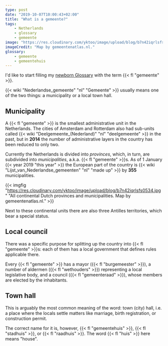 ```yaml
---
type: post
date: "2019-10-07T10:00:43+02:00"
title: "What is a gemeente?"
tags:
    - Netherlands
    - glossary
    - gemeente
image: "https://res.cloudinary.com/yktoo/image/upload/blog/b7n42iqrlsfs0534.jpg"
imageCredit: "Map by gemeentenatlas.nl."
glossary:
    - gemeente
    - gemeentehuis
---
```


I'd like to start filling my [newborn Glossary](0413) with the term {{< fl "gemeente" >}}.

<!--more-->

{{< wiki "Nederlandse_gemeente" "nl" "Gemeente" >}} usually means one of the two things: a municipality or a local town hall.

## Municipality

A {{< fl "gemeente" >}} is the smallest administrative unit in the Netherlands. The cities of Amsterdam and Rotterdam also had sub-units called {{< wiki "Deelgemeente_(Nederland)" "nl" "deelgemeente" >}} in the past, but in **2014** the number of administrative layers in the country has been reduced to only two.

Currently the Netherlands is divided into *provinces*, which, in turn, are subdivided into *municipalities*, a.k.a. {{< fl "gemeente" >}}s. As of 1 January {{< year 2019 "this year" >}} the European part of the country is {{< wiki "Lijst_van_Nederlandse_gemeenten" "nl" "made up" >}} by **355** municipalities.

{{< imgfig "https://res.cloudinary.com/yktoo/image/upload/blog/b7n42iqrlsfs0534.jpg" "All continental Dutch provinces and municipalities. Map by gemeentenatlas.nl." >}}

Next to these continental units there are also three Antilles territories, which bear a special status.

## Local council

There was a specific purpose for splitting up the country into {{< fl "gemeente" >}}s: each of them has a local government that defines rules applicable there.

Every {{< fl "gemeente" >}} has a mayor ({{< fl "burgemeester" >}}), a number of aldermen ({{< fl "wethouders" >}}) representing a local legislative body, and a council ({{< fl "gemeenteraad" >}}), whose members are elected by the inhabitants.

## Town hall

This is arguably the most common meaning of the word: town (city) hall, i.e. a place where the locals settle matters like marriage, birth registration, or construction permit.

The correct name for it is, however, {{< fl "gemeentehuis" >}}, {{< fl "stadhuis" >}}, or {{< fl "raadhuis" >}}. The word {{< fl "huis" >}} here means "house".
